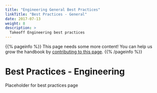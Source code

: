 ```yaml
---
title: "Engineering General Best Practices"
linkTitle: "Best Practices - General"
date: 2017-07-13
weight: 8
description: >
  Takeoff Engineering best practices  
---
```


{{% pageinfo %}}
This page needs some more content! You can help us grow the handbook by [contributing to this page](https://github.com/TakeoffTech/engineering-handbook/issues).
{{% /pageinfo %}}

# Best Practices - Engineering

Placeholder for best practices page



